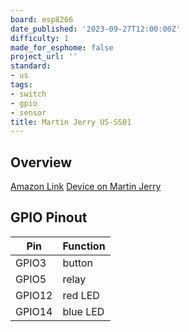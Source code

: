 ```yaml
---
board: esp8266
date_published: '2023-09-27T12:00:00Z'
difficulty: 1
made_for_esphome: false
project_url: ''
standard:
- us
tags:
- switch
- gpio
- sensor
title: Martin Jerry US-SS01
---
```


## Overview

[Amazon Link](https://amzn.to/3RAaQhx)
[Device on Martin Jerry](https://www.martinjerry.com/us-ss01-support)

## GPIO Pinout

| Pin   | Function |
| ----- | -------- |
| GPIO3 | button |
| GPIO5 | relay  |
| GPIO12 | red LED  |
| GPIO14 | blue LED |